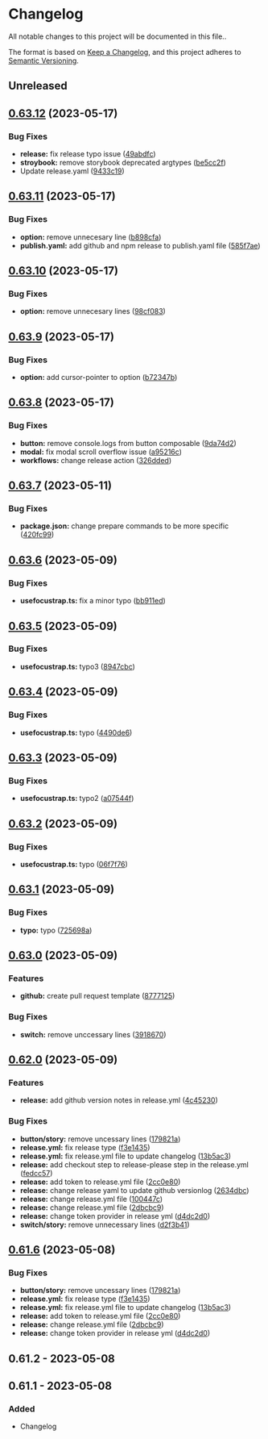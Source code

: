 # Changelog

All notable changes to this project will be documented in this file..

The format is based on [Keep a Changelog](https://keepachangelog.com/en/1.0.0/),
and this project adheres to [Semantic Versioning](https://semver.org/spec/v2.0.0.html).

## Unreleased

## [0.63.12](https://github.com/LUI-UI/lui-vue/compare/v0.63.11...v0.63.12) (2023-05-17)


### Bug Fixes

* **release:** fix release typo issue ([49abdfc](https://github.com/LUI-UI/lui-vue/commit/49abdfc6a7d2e73f8fadb0d782e00987bbf81d80))
* **stroybook:** remove storybook deprecated argtypes ([be5cc2f](https://github.com/LUI-UI/lui-vue/commit/be5cc2fba2b4253d8f38441f92af8e2c3fb2320d))
* Update release.yaml ([9433c19](https://github.com/LUI-UI/lui-vue/commit/9433c191f61410925f647cf4ea0eb5a707f10f34))

## [0.63.11](https://github.com/LUI-UI/lui-vue/compare/v0.63.10...v0.63.11) (2023-05-17)


### Bug Fixes

* **option:** remove unnecesary line ([b898cfa](https://github.com/LUI-UI/lui-vue/commit/b898cfa6c2d8363def519f72d16e1ae2bd9c17f0))
* **publish.yaml:** add github and npm release to publish.yaml file ([585f7ae](https://github.com/LUI-UI/lui-vue/commit/585f7aeb8f76cf130f7650314ee6d85e8b5b6919))

## [0.63.10](https://github.com/LUI-UI/lui-vue/compare/v0.63.9...v0.63.10) (2023-05-17)


### Bug Fixes

* **option:** remove unnecesary lines ([98cf083](https://github.com/LUI-UI/lui-vue/commit/98cf0831aff210a2949b970af78097ad342404c5))

## [0.63.9](https://github.com/LUI-UI/lui-vue/compare/v0.63.8...v0.63.9) (2023-05-17)


### Bug Fixes

* **option:** add cursor-pointer to option ([b72347b](https://github.com/LUI-UI/lui-vue/commit/b72347bec8d99ff6afaff52c44146afe62f25325))

## [0.63.8](https://github.com/LUI-UI/lui-vue/compare/v0.63.7...v0.63.8) (2023-05-17)


### Bug Fixes

* **button:** remove console.logs from button composable ([9da74d2](https://github.com/LUI-UI/lui-vue/commit/9da74d28ee8fcc42c7c4c783121d93eb3e0f3451))
* **modal:** fix modal scroll overflow issue ([a95216c](https://github.com/LUI-UI/lui-vue/commit/a95216c2a0035089d540cfe01abf7fccd522e402))
* **workflows:** change release action ([326dded](https://github.com/LUI-UI/lui-vue/commit/326dded06463f45d9c222454c2f84b8e9d550e5a))

## [0.63.7](https://github.com/LUI-UI/lui-vue/compare/v0.63.6...v0.63.7) (2023-05-11)


### Bug Fixes

* **package.json:** change prepare commands to be more specific ([420fc99](https://github.com/LUI-UI/lui-vue/commit/420fc99adc7da7afc2327bb1d6913dc663eb0d9f))

## [0.63.6](https://github.com/LUI-UI/lui-vue/compare/v0.63.5...v0.63.6) (2023-05-09)


### Bug Fixes

* **usefocustrap.ts:** fix a minor typo ([bb911ed](https://github.com/LUI-UI/lui-vue/commit/bb911ed3b2939575611c0603819347caacfb2f16))

## [0.63.5](https://github.com/LUI-UI/lui-vue/compare/v0.63.4...v0.63.5) (2023-05-09)


### Bug Fixes

* **usefocustrap.ts:** typo3 ([8947cbc](https://github.com/LUI-UI/lui-vue/commit/8947cbce26770d95f6a803c8aa4fe819468bc702))

## [0.63.4](https://github.com/LUI-UI/lui-vue/compare/v0.63.3...v0.63.4) (2023-05-09)


### Bug Fixes

* **usefocustrap.ts:** typo ([4490de6](https://github.com/LUI-UI/lui-vue/commit/4490de62ba4315e9c80fb7c65678a4c8ef18aad9))

## [0.63.3](https://github.com/LUI-UI/lui-vue/compare/v0.63.2...v0.63.3) (2023-05-09)


### Bug Fixes

* **usefocustrap.ts:** typo2 ([a07544f](https://github.com/LUI-UI/lui-vue/commit/a07544f59fd73caf85650dbffa8be33edea142eb))

## [0.63.2](https://github.com/LUI-UI/lui-vue/compare/v0.63.1...v0.63.2) (2023-05-09)


### Bug Fixes

* **usefocustrap.ts:** typo ([06f7f76](https://github.com/LUI-UI/lui-vue/commit/06f7f76e24dbfd8e28c8d499cc772aeb5e394b6b))

## [0.63.1](https://github.com/LUI-UI/lui-vue/compare/v0.63.0...v0.63.1) (2023-05-09)


### Bug Fixes

* **typo:** typo ([725698a](https://github.com/LUI-UI/lui-vue/commit/725698a6cfc63735274ee64a607a5eb1f6a689c0))

## [0.63.0](https://github.com/LUI-UI/lui-vue/compare/v0.62.0...v0.63.0) (2023-05-09)


### Features

* **github:** create pull request template ([8777125](https://github.com/LUI-UI/lui-vue/commit/8777125ca5f330b4bdefc2913d71777bf2e8be8c))


### Bug Fixes

* **switch:** remove unccessary lines ([3918670](https://github.com/LUI-UI/lui-vue/commit/3918670cdf6381f5895c05d266b6313896168b4e))

## [0.62.0](https://github.com/LUI-UI/lui-vue/compare/v0.61.6...v0.62.0) (2023-05-09)


### Features

* **release:** add github version notes in release.yml ([4c45230](https://github.com/LUI-UI/lui-vue/commit/4c452303985118752cece15d071f9ecb5f3fadd0))


### Bug Fixes

* **button/story:** remove uncessary lines ([179821a](https://github.com/LUI-UI/lui-vue/commit/179821afc099011e4f0067bf3c7e1501c21f2761))
* **release.yml:** fix release type ([f3e1435](https://github.com/LUI-UI/lui-vue/commit/f3e1435bc43f6e01b05514bd63df4c660bcb6fbf))
* **release.yml:** fix release.yml file to update changelog ([13b5ac3](https://github.com/LUI-UI/lui-vue/commit/13b5ac37822dc9ae6c4a7b8656710d5857c39201))
* **release:** add checkout step to release-please step in the release.yml ([fedcc57](https://github.com/LUI-UI/lui-vue/commit/fedcc57956f330883a7a6d1fc0b46e3eef583239))
* **release:** add token to release.yml file ([2cc0e80](https://github.com/LUI-UI/lui-vue/commit/2cc0e80fe47c1041fa830e8df9cda9d547d5b930))
* **release:** change release yaml to update github versionlog ([2634dbc](https://github.com/LUI-UI/lui-vue/commit/2634dbc3f361ed7a2581dfedeaa6cc5d0d9d0a8b))
* **release:** change release.yml file ([100447c](https://github.com/LUI-UI/lui-vue/commit/100447c26c4570aa3fc4e37aa1059ca11c008715))
* **release:** change release.yml file ([2dbcbc9](https://github.com/LUI-UI/lui-vue/commit/2dbcbc92703e778180ab83b440dd5d0cdcd9ae19))
* **release:** change token provider in release yml ([d4dc2d0](https://github.com/LUI-UI/lui-vue/commit/d4dc2d006850d59f073f0e0dd3b6411753f46814))
* **switch/story:** remove unnecessary lines ([d2f3b41](https://github.com/LUI-UI/lui-vue/commit/d2f3b41e1ffeb98ad16489fc82effe05af620516))

## [0.61.6](https://github.com/LUI-UI/lui-vue/compare/v0.61.5...v0.61.6) (2023-05-08)


### Bug Fixes

* **button/story:** remove uncessary lines ([179821a](https://github.com/LUI-UI/lui-vue/commit/179821afc099011e4f0067bf3c7e1501c21f2761))
* **release.yml:** fix release type ([f3e1435](https://github.com/LUI-UI/lui-vue/commit/f3e1435bc43f6e01b05514bd63df4c660bcb6fbf))
* **release.yml:** fix release.yml file to update changelog ([13b5ac3](https://github.com/LUI-UI/lui-vue/commit/13b5ac37822dc9ae6c4a7b8656710d5857c39201))
* **release:** add token to release.yml file ([2cc0e80](https://github.com/LUI-UI/lui-vue/commit/2cc0e80fe47c1041fa830e8df9cda9d547d5b930))
* **release:** change release.yml file ([2dbcbc9](https://github.com/LUI-UI/lui-vue/commit/2dbcbc92703e778180ab83b440dd5d0cdcd9ae19))
* **release:** change token provider in release yml ([d4dc2d0](https://github.com/LUI-UI/lui-vue/commit/d4dc2d006850d59f073f0e0dd3b6411753f46814))

## 0.61.2 - 2023-05-08

## 0.61.1 - 2023-05-08
### Added
- Changelog
